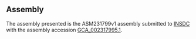 

Assembly
--------

The assembly presented is the ASM231799v1 assembly submitted to
[INSDC](http://www.insdc.org) with the assembly accession
[GCA\_002317995.1](http://www.ebi.ac.uk/ena/data/view/GCA_002317995.1).
